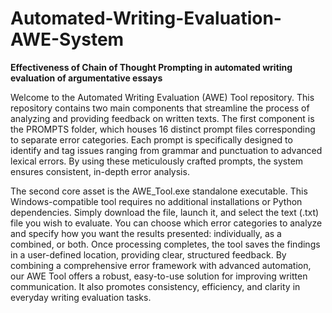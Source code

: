 # Automated-Writing-Evaluation-AWE-System
**Effectiveness of Chain of Thought Prompting in automated writing evaluation of argumentative essays**

Welcome to the Automated Writing Evaluation (AWE) Tool repository. This repository contains two main components that streamline the process of analyzing and providing feedback on written texts. The first component is the PROMPTS folder, which houses 16 distinct prompt files corresponding to separate error categories. Each prompt is specifically designed to identify and tag issues ranging from grammar and punctuation to advanced lexical errors. By using these meticulously crafted prompts, the system ensures consistent, in-depth error analysis.

The second core asset is the AWE_Tool.exe standalone executable. This Windows-compatible tool requires no additional installations or Python dependencies. Simply download the file, launch it, and select the text (.txt) file you wish to evaluate. You can choose which error categories to analyze and specify how you want the results presented: individually, as a combined, or both. Once processing completes, the tool saves the findings in a user-defined location, providing clear, structured feedback. By combining a comprehensive error framework with advanced automation, our AWE Tool offers a robust, easy-to-use solution for improving written communication. It also promotes consistency, efficiency, and clarity in everyday writing evaluation tasks.
